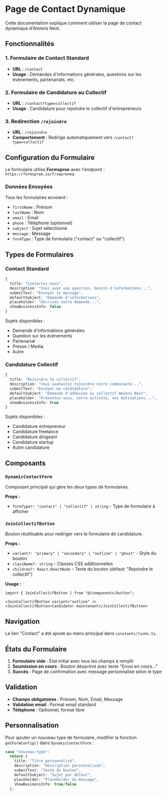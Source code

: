 # Page de Contact Dynamique

Cette documentation explique comment utiliser la page de contact dynamique d'Amiens Next.

## Fonctionnalités

### 1. Formulaire de Contact Standard

- **URL** : `/contact`
- **Usage** : Demandes d'informations générales, questions sur les événements, partenariats, etc.

### 2. Formulaire de Candidature au Collectif

- **URL** : `/contact?type=collectif`
- **Usage** : Candidature pour rejoindre le collectif d'entrepreneurs

### 3. Redirection `/rejoindre`

- **URL** : `/rejoindre`
- **Comportement** : Redirige automatiquement vers `/contact?type=collectif`

## Configuration du Formulaire

Le formulaire utilise **Formspree** avec l'endpoint : `https://formspree.io/f/xwprwneq`

### Données Envoyées

Tous les formulaires envoient :

- `firstName` : Prénom
- `lastName` : Nom
- `email` : Email
- `phone` : Téléphone (optionnel)
- `subject` : Sujet sélectionné
- `message` : Message
- `formType` : Type de formulaire ("contact" ou "collectif")

## Types de Formulaires

### Contact Standard

```typescript
{
  title: "Contactez-nous",
  description: "Vous avez une question, besoin d'informations...",
  submitText: "Envoyer le message",
  defaultSubject: "Demande d'informations",
  placeholder: "Décrivez votre demande...",
  showBusinessInfo: false
}
```

Sujets disponibles :

- Demande d'informations générales
- Question sur les événements
- Partenariat
- Presse / Media
- Autre

### Candidature Collectif

```typescript
{
  title: "Rejoindre le collectif",
  description: "Vous souhaitez rejoindre notre communauté...",
  submitText: "Envoyer ma candidature",
  defaultSubject: "Demande d'adhésion au collectif Amiens Next",
  placeholder: "Présentez-vous, votre activité, vos motivations...",
  showBusinessInfo: true
}
```

Sujets disponibles :

- Candidature entrepreneur
- Candidature freelance
- Candidature dirigeant
- Candidature startup
- Autre candidature

## Composants

### `DynamicContactForm`

Composant principal qui gère les deux types de formulaires.

**Props :**

- `formType?: "contact" | "collectif" | string` - Type de formulaire à afficher

### `JoinCollectifButton`

Bouton réutilisable pour rediriger vers le formulaire de candidature.

**Props :**

- `variant?: "primary" | "secondary" | "outline" | "ghost"` - Style du bouton
- `className?: string` - Classes CSS additionnelles
- `children?: React.ReactNode` - Texte du bouton (défaut: "Rejoindre le collectif")

**Usage :**

```tsx
import { JoinCollectifButton } from "@/components/button";

<JoinCollectifButton variant="outline" />
<JoinCollectifButton>Candidater maintenant</JoinCollectifButton>
```

## Navigation

Le lien "Contact" a été ajouté au menu principal dans `constants/links.ts`.

## États du Formulaire

1. **Formulaire vide** : État initial avec tous les champs à remplir
2. **Soumission en cours** : Bouton désactivé avec texte "Envoi en cours..."
3. **Succès** : Page de confirmation avec message personnalisé selon le type

## Validation

- **Champs obligatoires** : Prénom, Nom, Email, Message
- **Validation email** : Format email standard
- **Téléphone** : Optionnel, format libre

## Personnalisation

Pour ajouter un nouveau type de formulaire, modifier la fonction `getFormConfig()` dans `DynamicContactForm` :

```typescript
case "nouveau-type":
  return {
    title: "Titre personnalisé",
    description: "Description personnalisée",
    submitText: "Texte du bouton",
    defaultSubject: "Sujet par défaut",
    placeholder: "Placeholder du message",
    showBusinessInfo: true/false
  };
```
